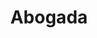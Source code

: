 ---
title: Abogada
date: 
draft: false

# descripcion
description : Dije de plata 925

materials: Plata 925

color: Plateado

dimensions: 1,8cm diámetro

code: 02-14-0658

type: "Dijes"

categories: []

price: $2.560,00

# Images
# first image will be shown in the product page
images:
  # - image: "images/path_to_image"
  # La ubicacion de las imagenes es imagenes/Dijes/Dijes.Plata/02-14-0658-abogada
  - image: "./images/dijes/plata/02-14-0658.JPG"
---